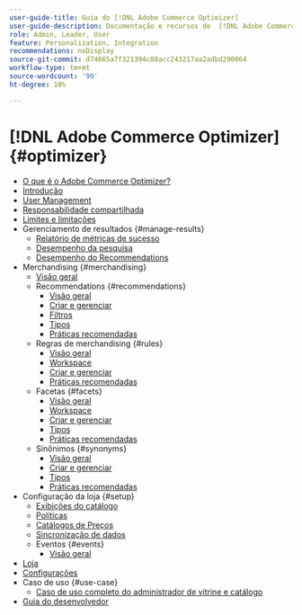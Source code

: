 ```yaml
---
user-guide-title: Guia do [!DNL Adobe Commerce Optimizer]
user-guide-description: Documentação e recursos de  [!DNL Adobe Commerce Optimizer].
role: Admin, Leader, User
feature: Personalization, Integration
recommendations: noDisplay
source-git-commit: d74665a7f321394c88acc243217aa2adbd290064
workflow-type: tm+mt
source-wordcount: '90'
ht-degree: 10%

---
```


# [!DNL Adobe Commerce Optimizer] {#optimizer}

- [O que é o Adobe Commerce Optimizer?](overview.md)
- [Introdução](get-started.md)
- [User Management](user-management.md)
- [Responsabilidade compartilhada](shared-responsibility.md)
- [Limites e limitações](boundaries-limits.md)
- Gerenciamento de resultados {#manage-results}
   - [Relatório de métricas de sucesso](./manage-results/success-metrics.md)
   - [Desempenho da pesquisa](./manage-results/search-performance.md)
   - [Desempenho do Recommendations](./manage-results/recommendation-performance.md)
- Merchandising {#merchandising}
   - [Visão geral](./merchandising/overview.md)
   - Recommendations {#recommendations}
      - [Visão geral](./merchandising/recommendations/overview.md)
      - [Criar e gerenciar](./merchandising/recommendations/create.md)
      - [Filtros](./merchandising/recommendations/filters.md)
      - [Tipos](./merchandising/recommendations/types.md)
      - [Práticas recomendadas](./merchandising/recommendations/best-practice.md)
   - Regras de merchandising {#rules}
      - [Visão geral](./merchandising/rules/overview.md)
      - [Workspace](./merchandising/rules/workspace.md)
      - [Criar e gerenciar](./merchandising/rules/add.md)
      - [Práticas recomendadas](./merchandising/rules/best-practice.md)
   - Facetas {#facets}
      - [Visão geral](./merchandising/facets/overview.md)
      - [Workspace](./merchandising/facets/workspace.md)
      - [Criar e gerenciar](./merchandising/facets/add.md)
      - [Tipos](./merchandising/facets/type.md)
      - [Práticas recomendadas](./merchandising/facets/best-practice.md)
   - Sinônimos {#synonyms}
      - [Visão geral](./merchandising/synonyms/overview.md)
      - [Criar e gerenciar](./merchandising/synonyms/add.md)
      - [Tipos](./merchandising/synonyms/type.md)
      - [Práticas recomendadas](./merchandising/synonyms/best-practice.md)
- Configuração da loja {#setup}
   - [Exibições do catálogo](./setup/catalog-view.md)
   - [Políticas](./setup/policies.md)
   - [Catálogos de Preços](./setup/pricebooks.md)
   - [Sincronização de dados](./setup/data-sync.md)
   - Eventos {#events}
      - [Visão geral](./setup/events/overview.md)
- [Loja](storefront.md)
- [Configurações](settings.md)
- Caso de uso {#use-case}
   - [Caso de uso completo do administrador de vitrine e catálogo](./use-case/admin-use-case.md)
- [Guia do desenvolvedor](https://developer-stage.adobe.com/commerce/services/composable-catalog/)
